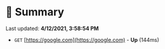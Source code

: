 # 📖 Summary
Last updated: **4/12/2021, 3:58:54 PM**

- `GET` [https://google.com](https://google.com) - **Up** (144ms)
